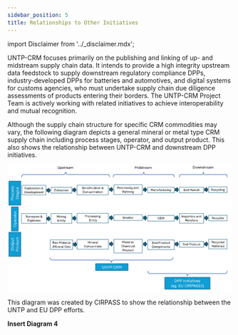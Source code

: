 ```yaml
---
sidebar_position: 5
title: Relationships to Other Initiatives
---
```


import Disclaimer from '../\_disclaimer.mdx';

<Disclaimer />

UNTP-CRM focuses primarily on the publishing and linking of up- and midstream supply chain data. It intends to provide a high integrity upstream data feedstock to supply downstream regulatory compliance DPPs, industry-developed DPPs for batteries and automotives, and digital systems for customs agencies, who must undertake supply chain due diligence assessments of products entering their borders. The UNTP-CRM Project Team is actively working with related initiatives to achieve interoperability and mutual recognition. 

Although the supply chain structure for specific CRM commodities may vary, the following diagram depicts a general mineral or metal type CRM supply chain including process stages, operator, and output product. This also shows the relationship between UNTP-CRM and downstream DPP initiatives. 

![Diagram](../files/D3Relationships.png)

This diagram was created by CIRPASS to show the relationship between the UNTP and EU DPP efforts.

**Insert Diagram 4** 

